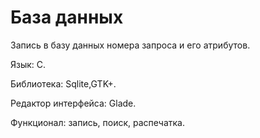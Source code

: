 # База данных
Запись в базу данных номера запроса и его атрибутов.

Язык: С.

Библиотека: Sqlite,GTK+.

Редактор интерфейса: Glade.

Функционал: запись, поиск, распечатка.
